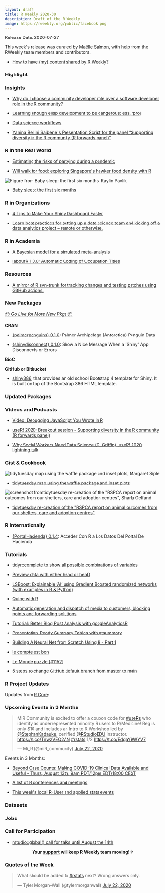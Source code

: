 ```yaml
---
layout: draft
title: R Weekly 2020-30
description: Draft of the R Weekly
image: https://rweekly.org/public/facebook.png
---
```


Release Date: 2020-07-27

This week's release was curated by [Maëlle Salmon](https://twitter.com/ma_salmon), with help from the RWeekly team members and contributors.

+ [How to have (my) content shared by R Weekly?](https://github.com/rweekly/rweekly.org#how-to-have-my-content-shared-by-r-weekly)


###  Highlight



### Insights

+ [Why do I choose a community developer role over a software developer role in the R community?](http://lacion.rbind.io/post/why-community-work/)

+ [Learning enough elisp development to be dangerous: ess_rproj](http://chainsawriot.com/mannheim/2020/07/19/elisp.html)

+ [Data science workflows](https://mdneuzerling.com/post/data-science-workflows/)

+ [Yanina Bellini Saibene´s Presentation Script for the panel “Supporting diversity in the R community (R forwards panel)”](https://yabellini.netlify.app/talk/user2020breakoutsessiondiversity/)

### R in the Real World


+ [Estimating the risks of partying during a pandemic](https://fabiandablander.com/r/Corona-Party.html)

- [Will walk for food: exploring Singapore's hawker food density with R](https://www.dshkol.com/post/will-walk-for-food-exploring-singapore-hawker-centre-density/)

![Figure from Baby sleep: the first six months, Kaylin Pavlik](https://raw.githubusercontent.com/rweekly/image/master/2020-07-27/baby-sleep-kaylin-pavlik.png)

+ [Baby sleep: the first six months](https://www.kaylinpavlik.com/baby-sleep/)

###  R in Organizations

+ [4 Tips to Make Your Shiny Dashboard Faster](https://blog.rstudio.com/2020/07/21/4-tips-to-make-your-shiny-dashboard-faster/)

+ [Learn best practices for setting up a data science team and kicking off a data analytics project – remote or otherwise.](https://appsilon.com/remote-data-science-team-best-practices-scrum-github-and-docker/)

###  R in Academia

+ [A Bayesian model for a simulated meta-analysis](https://www.rdatagen.net/post/a-bayesian-model-for-a-simulated-meta-analysis/)

+ [labourR 1.0.0: Automatic Coding of Occupation Titles](https://r-posts.com/labourr-1-0-0-automatic-coding-of-occupation-titles/)

###  Resources

+ [A mirror of R svn-trunk for tracking changes and testing patches using GitHub actions.](https://github.com/r-devel/r-svn#readme)

###  New Packages

<p class="added-hostname"><a href="https://rweekly.org/live" target="_blank" class="externalLink">📦 <i>Go Live for More New Pkgs</i> 📦</a></p>

**CRAN**

+ [{palmerpenguins} 0.1.0](https://cran.r-project.org/package=palmerpenguins): Palmer Archipelago (Antarctica) Penguin Data

+ [{shinydisconnect} 0.1.0](https://cran.r-project.org/package=shinydisconnect): Show a Nice Message When a 'Shiny' App Disconnects or Errors

**BioC**



**GitHub or Bitbucket**

+ [ shiny386](https://rinterface.github.io/shiny386/index.html), that provides an old school Bootstrap 4 template for Shiny. It is built on top of the Bootstrap 386 HTML template.

### Updated Packages



###  Videos and Podcasts

+ [Video: Debugging JavaScript You Wrote in R](https://www.garrickadenbuie.com/blog/video-debug-js-from-r/)

+ [useR! 2020: Breakout session - Supporting diversity in the R community (R forwards panel)](https://www.youtube.com/watch?v=gDO1OphmF5Q&feature=youtu.be)

+ [Why Social Workers Need Data Science (G. Griffin), useR! 2020 lightning talk](https://www.youtube.com/watch?v=orLyTf5fk4U&t=170s)

### Gist & Cookbook

![tidytuesday map using the waffle package and inset plots, Margaret Siple](https://raw.githubusercontent.com/rweekly/image/master/2020-07-27/tidytuesday-margaret-siple.jpeg)

+ [tidytuesday map using the waffle package and inset plots](https://github.com/mcsiple/tidytuesday/blob/master/30_RSPCA.R)

![screenshot fromtidytuesday re-creation of the "RSPCA report on animal outcomes from our shelters, care and adoption centres", Sharla Gelfand](https://raw.githubusercontent.com/rweekly/image/master/2020-07-27/tidytuesday-sharla-gelfand.png)

+ [tidytuesday re-creation of the "RSPCA report on animal outcomes from our shelters, care and adoption centres"](https://github.com/sharlagelfand/tidytuesday/blob/main/2020/2020-07-21/report.Rmd)

### R Internationally

+ [{PortalHacienda} 0.1.4](https://cran.r-project.org/package=PortalHacienda): Acceder Con R a Los Datos Del Portal De Hacienda

###  Tutorials

+ [tidyr::complete to show all possible combinations of variables](https://statisticaloddsandends.wordpress.com/2020/07/23/tidyrcomplete-to-show-all-possible-combinations-of-variables/)

+ [Preview data with either head or heaD](https://r-posts.com/preview-data-with-either-head-or-head/)

+ [LSBoost: Explainable ‘AI’ using Gradient Boosted randomized networks (with examples in R & Python)](https://thierrymoudiki.github.io/blog/2020/07/24/python/misc/r/xai-boosting)

+ [Quine with R](https://tomaztsql.wordpress.com/2020/07/22/quine-with-r/)

+ [Automatic generation and dispatch of media to customers, blocking points and forwarding solutions](https://mvaugoyeau.netlify.com/post/presentation-off-women-international-day/)

+ [Tutorial: Better Blog Post Analysis with googleAnalyticsR](https://www.dataquest.io/blog/tutorial-blog-post-analysis-with-r-googleanalyticsr/)

+ [Presentation-Ready Summary Tables with gtsummary](https://education.rstudio.com/blog/2020/07/gtsummary/)

+ [Building A Neural Net from Scratch Using R - Part 1](https://rviews.rstudio.com/2020/07/20/shallow-neural-net-from-scratch-using-r-part-1/)

+ [le compte est bon](https://xianblog.wordpress.com/2020/07/22/le-compte-est-bon/)

+ [Le Monde puzzle [#1152]](https://xianblog.wordpress.com/2020/07/20/le-monde-puzzle-1152/)

+ [5 steps to change GitHub default branch from master to main](https://stevenmortimer.com/5-steps-to-change-github-default-branch-from-master-to-main/)

<!--<div class="post-more-begin></div><div class="post-more-end"></div>-->

###  R Project Updates

Updates from [R Core](http://developer.r-project.org/blosxom.cgi/R-devel/NEWS):


###  Upcoming Events in 3 Months

<blockquote class="twitter-tweet"><p lang="en" dir="ltr">MiR Community is excited to offer a coupon code for <a href="https://twitter.com/hashtag/useRs?src=hash&amp;ref_src=twsrc%5Etfw">#useRs</a> who identify as underrepresented minority R users to R/Medicine! Reg is only $10 and includes an Intro to R Workshop led by <a href="https://twitter.com/StephanKadauke?ref_src=twsrc%5Etfw">@StephanKadauke</a>, certified <a href="https://twitter.com/RStudioEDU?ref_src=twsrc%5Etfw">@RStudioEDU</a> instructor. <a href="https://t.co/TnwzVEO2AN">https://t.co/TnwzVEO2AN</a> <a href="https://twitter.com/hashtag/rstats?src=hash&amp;ref_src=twsrc%5Etfw">#rstats</a> 1/2 <a href="https://t.co/EdgaY9WYV7">https://t.co/EdgaY9WYV7</a></p>&mdash; Mi_R (@miR_community) <a href="https://twitter.com/miR_community/status/1285977214383796224?ref_src=twsrc%5Etfw">July 22, 2020</a></blockquote> 

Events in 3 Months:

+ [Beyond Case Counts: Making COVID-19 Clinical Data Available and Useful - Thurs, August 13th, 9am PDT/12pm EDT/18:00 CEST ](https://www.r-consortium.org/blog/2020/07/23/beyond-case-counts-making-covid-19-clinical-data-available-and-useful)

+ [A list of R conferences and meetings](https://jumpingrivers.github.io/meetingsR/events.html)

+ [This week's local R-User and applied stats events](https://community.rstudio.com/c/irl)


### Datasets

### Jobs




###  Call for Participation

+ [rstudio::global() call for talks until August the 14th](https://blog.rstudio.com/2020/07/17/rstudio-global-call-for-talks/)

<p class="hide-support added-hostname support-rweekly" style="text-align: center;font-weight: bold;">Your <a class="non-visited externalLink" href="https://www.patreon.com/rweekly" onclick="pas(this)">support</a> will keep R Weekly team moving! 💡</p>

###  Quotes of the Week

<blockquote class="twitter-tweet"><p lang="en" dir="ltr">What should be added to <a href="https://twitter.com/hashtag/rstats?src=hash&amp;ref_src=twsrc%5Etfw">#rstats</a> next? Wrong answers only.</p>&mdash; Tyler Morgan-Wall (@tylermorganwall) <a href="https://twitter.com/tylermorganwall/status/1286020857580728321?ref_src=twsrc%5Etfw">July 22, 2020</a></blockquote>


